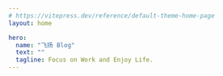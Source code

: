 ```yaml
---
# https://vitepress.dev/reference/default-theme-home-page
layout: home

hero:
  name: "飞扬 Blog"
  text: ""
  tagline: Focus on Work and Enjoy Life.
---
```

